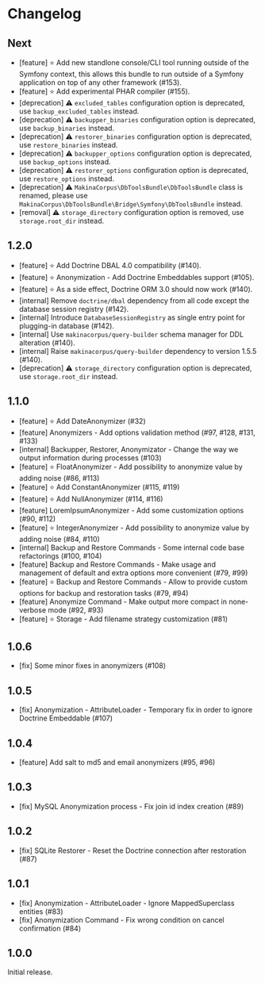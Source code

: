 # Changelog

## Next

* [feature] ⭐️ Add new standlone console/CLI tool running outside of the Symfony context,
  this allows this bundle to run outside of a Symfony application on top of any other framework (#153).
* [feature] ⭐️ Add experimental PHAR compiler (#155).
* [deprecation] ⚠️ `excluded_tables` configuration option is deprecated, use `backup_excluded_tables` instead.
* [deprecation] ⚠️ `backupper_binaries` configuration option is deprecated, use `backup_binaries` instead.
* [deprecation] ⚠️ `restorer_binaries` configuration option is deprecated, use `restore_binaries` instead.
* [deprecation] ⚠️ `backupper_options` configuration option is deprecated, use `backup_options` instead.
* [deprecation] ⚠️ `restorer_options` configuration option is deprecated, use `restore_options` instead.
* [deprecation] ⚠️ `MakinaCorpus\DbToolsBundle\DbToolsBundle` class is renamed, please use `MakinaCorpus\DbToolsBundle\Bridge\Symfony\DbToolsBundle` instead.
* [removal] ⚠️ `storage_directory` configuration option is removed, use `storage.root_dir` instead.

## 1.2.0

* [feature] ⭐️ Add Doctrine DBAL 4.0 compatibility (#140).
* [feature] ⭐️ Anonymization - Add Doctrine Embeddables support (#105).
* [feature] ⭐️ As a side effect, Doctrine ORM 3.0 should now work (#140).
* [internal] Remove `doctrine/dbal` dependency from all code except the database session registry (#142).
* [internal] Introduce `DatabaseSessionRegistry` as single entry point for plugging-in database (#142).
* [internal] Use `makinacorpus/query-builder` schema manager for DDL alteration (#140).
* [internal] Raise `makinacorpus/query-builder` dependency to version 1.5.5 (#140).
* [deprecation] ⚠️ `storage_directory` configuration option is deprecated, use `storage.root_dir` instead.

## 1.1.0

* [feature] ⭐️ Add DateAnonymizer (#32)
* [feature] Anonymizers - Add options validation method (#97, #128, #131, #133)
* [internal] Backupper, Restorer, Anonymizator - Change the way we output information during processes (#103)
* [feature] ⭐️ FloatAnonymizer - Add possibility to anonymize value by adding noise (#86, #113)
* [feature] ⭐️ Add ConstantAnonymizer (#115, #119)
* [feature] ⭐️ Add NullAnonymizer (#114, #116)
* [feature] LoremIpsumAnonymizer - Add some customization options (#90, #112)
* [feature] ⭐️ IntegerAnonymizer - Add possibility to anonymize value by adding noise (#84, #110)
* [internal] Backup and Restore Commands - Some internal code base refactorings (#100, #104)
* [feature] Backup and Restore Commands - Make usage and management of default and extra options more convenient (#79, #99)
* [feature] ⭐️ Backup and Restore Commands - Allow to provide custom options for backup and restoration tasks (#79, #94)
* [feature] Anonymize Command - Make output more compact in none-verbose mode (#92, #93)
* [feature] ⭐️ Storage - Add filename strategy customization (#81)

## 1.0.6

* [fix] Some minor fixes in anonymizers (#108)

## 1.0.5

* [fix] Anonymization - AttributeLoader - Temporary fix in order to ignore Doctrine Embeddable (#107)

## 1.0.4

* [feature] Add salt to md5 and email anonymizers (#95, #96)

## 1.0.3

* [fix] MySQL Anonymization process - Fix join id index creation (#89)

## 1.0.2

* [fix] SQLite Restorer - Reset the Doctrine connection after restoration (#87)

## 1.0.1

* [fix] Anonymization - AttributeLoader - Ignore MappedSuperclass entities (#83)
* [fix] Anonymization Command - Fix wrong condition on cancel confirmation (#84)

## 1.0.0

Initial release.
